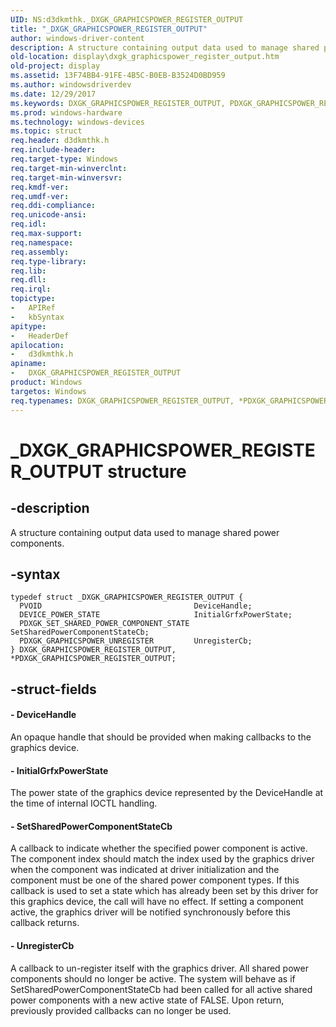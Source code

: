 ```yaml
---
UID: NS:d3dkmthk._DXGK_GRAPHICSPOWER_REGISTER_OUTPUT
title: "_DXGK_GRAPHICSPOWER_REGISTER_OUTPUT"
author: windows-driver-content
description: A structure containing output data used to manage shared power components.
old-location: display\dxgk_graphicspower_register_output.htm
old-project: display
ms.assetid: 13F74BB4-91FE-4B5C-B0EB-B3524D0BD959
ms.author: windowsdriverdev
ms.date: 12/29/2017
ms.keywords: DXGK_GRAPHICSPOWER_REGISTER_OUTPUT, PDXGK_GRAPHICSPOWER_REGISTER_OUTPUT structure pointer [Display Devices], _DXGK_GRAPHICSPOWER_REGISTER_OUTPUT, PDXGK_GRAPHICSPOWER_REGISTER_OUTPUT, d3dkmthk/DXGK_GRAPHICSPOWER_REGISTER_OUTPUT, DXGK_GRAPHICSPOWER_REGISTER_OUTPUT structure [Display Devices], display.dxgk_graphicspower_register_output, d3dkmthk/PDXGK_GRAPHICSPOWER_REGISTER_OUTPUT, *PDXGK_GRAPHICSPOWER_REGISTER_OUTPUT
ms.prod: windows-hardware
ms.technology: windows-devices
ms.topic: struct
req.header: d3dkmthk.h
req.include-header: 
req.target-type: Windows
req.target-min-winverclnt: 
req.target-min-winversvr: 
req.kmdf-ver: 
req.umdf-ver: 
req.ddi-compliance: 
req.unicode-ansi: 
req.idl: 
req.max-support: 
req.namespace: 
req.assembly: 
req.type-library: 
req.lib: 
req.dll: 
req.irql: 
topictype:
-	APIRef
-	kbSyntax
apitype:
-	HeaderDef
apilocation:
-	d3dkmthk.h
apiname:
-	DXGK_GRAPHICSPOWER_REGISTER_OUTPUT
product: Windows
targetos: Windows
req.typenames: DXGK_GRAPHICSPOWER_REGISTER_OUTPUT, *PDXGK_GRAPHICSPOWER_REGISTER_OUTPUT
---
```


# _DXGK_GRAPHICSPOWER_REGISTER_OUTPUT structure


## -description


A structure containing output data used to manage shared power components.


## -syntax


````
typedef struct _DXGK_GRAPHICSPOWER_REGISTER_OUTPUT {
  PVOID                                  DeviceHandle;
  DEVICE_POWER_STATE                     InitialGrfxPowerState;
  PDXGK_SET_SHARED_POWER_COMPONENT_STATE SetSharedPowerComponentStateCb;
  PDXGK_GRAPHICSPOWER_UNREGISTER         UnregisterCb;
} DXGK_GRAPHICSPOWER_REGISTER_OUTPUT, *PDXGK_GRAPHICSPOWER_REGISTER_OUTPUT;
````


## -struct-fields




#### - DeviceHandle

An opaque handle that should be provided when making callbacks to the graphics device.


#### - InitialGrfxPowerState

The power state of the graphics device represented by the DeviceHandle at the time of internal IOCTL handling.


#### - SetSharedPowerComponentStateCb

A callback to indicate whether the specified power component is active.  The component index should match the index used by the graphics driver when the component was indicated at driver initialization and the component must be one of the shared power component types. If this callback is used to set a state which has already been set by this driver for this graphics device, the call will have no effect. If setting a component active, the graphics driver will be notified synchronously before this callback returns.


#### - UnregisterCb

 A callback to un-register itself with the graphics driver.  All shared power components should no longer be active.  The system will behave as if SetSharedPowerComponentStateCb had been called for all active shared power components with a new active state of FALSE.  Upon return, previously provided callbacks can no longer be used.

